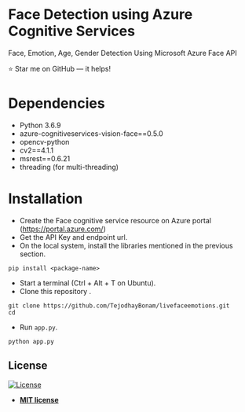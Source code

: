 # Face Detection using Azure Cognitive Services

Face, Emotion, Age, Gender Detection Using Microsoft Azure Face API





:star: Star me on GitHub — it helps!


# Dependencies

* Python 3.6.9
* azure-cognitiveservices-vision-face==0.5.0
* opencv-python
* cv2==4.1.1
* msrest==0.6.21
* threading (for multi-threading)

# Installation

* Create the Face cognitive service resource on Azure portal (https://portal.azure.com/)
* Get the API Key and endpoint url.
* On the local system, install the libraries mentioned in the previous section.

```
pip install <package-name>
```

* Start a terminal (Ctrl + Alt + T on Ubuntu).
* Clone this repository .

```
git clone https://github.com/TejodhayBonam/livefaceemotions.git
cd 
```

* Run `app.py`.

```
python app.py
```


## License
[![License](http://img.shields.io/:license-mit-blue.svg?style=flat-square)](http://badges.mit-license.org)

- **[MIT license](http://opensource.org/licenses/mit-license.php)**
